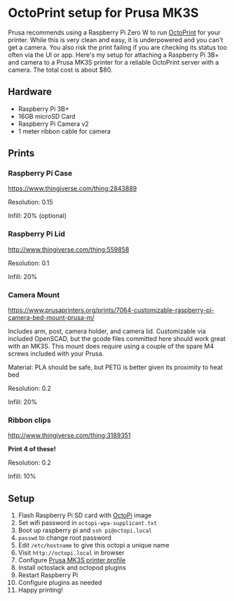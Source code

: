 # OctoPrint setup for Prusa MK3S

Prusa recommends using a Raspberry Pi Zero W to run [OctoPrint](http://octoprint.org/) for your printer. While this is very clean and easy, it is underpowered and you can't get a camera. You also risk the print failing if you are checking its status too often via the UI or app. Here's my setup for attaching a Raspberry Pi 3B+ and camera to a Prusa MK3S printer for a reliable OctoPrint server with a camera. The total cost is about $80.

## Hardware

* Raspberry Pi 3B+
* 16GB microSD Card
* Raspberry Pi Camera v2
* 1 meter ribbon cable for camera

## Prints

### Raspberry Pi Case

https://www.thingiverse.com/thing:2843889

Resolution: 0.15

Infill: 20% (optional)

### Raspberry Pi Lid

http://www.thingiverse.com/thing:559858

Resolution: 0.1

Infill: 20%

### Camera Mount

https://www.prusaprinters.org/prints/7064-customizable-raspberry-pi-camera-bed-mount-prusa-m/

Includes arm, post, camera holder, and camera lid. Customizable via included OpenSCAD, but the gcode files committed here should work great with an MK3S. This mount does require using a couple of the spare M4 screws included with your Prusa.

Material: PLA should be safe, but PETG is better given its proximity to heat bed

Resolution: 0.2

Infill: 20%

### Ribbon clips

http://www.thingiverse.com/thing:3189351

**Print 4 of these!**

Resolution: 0.2

Infill: 10%

## Setup

1. Flash Raspberry Pi SD card with [OctoPi](https://github.com/guysoft/OctoPi) image
2. Set wifi password in `octopi-wpa-supplicant.txt`
3. Boot up raspberry pi and `ssh pi@octopi.local`
4. `passwd` to change root password
5. Edit `/etc/hostname` to give this octopi a unique name
6. Visit `http://octopi.local` in browser
6. Configure [Prusa MK3S printer profile](https://github.com/prusa3d/OctoPi/blob/devel/src/modules/octopi/filesystem/home/pi/.octoprint/printerProfiles/_default.profile)
7. Install octoslack and octopod plugins
8. Restart Raspberry Pi
9. Configure plugins as needed
10. Happy printing!
